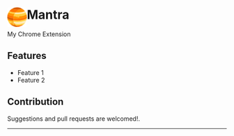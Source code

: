 # <img src="public/icons/icon_48.png" width="45" align="left"> Mantra

My Chrome Extension

## Features

- Feature 1
- Feature 2

## Contribution

Suggestions and pull requests are welcomed!.

---



